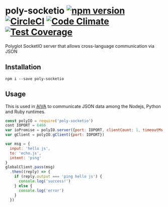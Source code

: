 # poly-socketio [![npm version](https://badge.fury.io/js/poly-socketio.svg)](https://badge.fury.io/js/poly-socketio) [![CircleCI](https://circleci.com/gh/kengz/poly-socketio.svg?style=shield)](https://circleci.com/gh/kengz/poly-socketio) [![Code Climate](https://codeclimate.com/github/kengz/poly-socketio/badges/gpa.svg)](https://codeclimate.com/github/kengz/poly-socketio) [![Test Coverage](https://codeclimate.com/github/kengz/poly-socketio/badges/coverage.svg)](https://codeclimate.com/github/kengz/poly-socketio/coverage)
Polyglot SocketIO server that allows cross-language communication via JSON

## Installation

```shell
npm i --save poly-socketio
```

## Usage

This is used in [AIVA](https://github.com/kengz/aiva) to communicate JSON data among the Nodejs, Python and Ruby runtimes.

```js
const polyIO = require('poly-socketio')
cont IOPORT = 6466
var ioPromise = polyIO.server({port: IOPORT, clientCount: 1, timeoutMs: 15000, debug: False})
var gClient = polyIO.gClient({port: IOPORT})

var msg = {
  input: 'hello js',
  to: 'echo.js',
  intent: 'ping'
}
globalClient.pass(msg)
  .then((reply) => {
    if (reply.output === 'ping hello js') {
      console.log('success!')
    } else {
      console.log('error')
    }
  })
```
